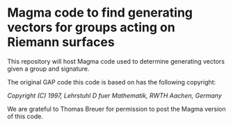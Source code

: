 # Magma code to find generating vectors for groups acting on Riemann surfaces
This repository will host Magma code used to determine generating vectors given a group and signature.

The original GAP code this code is based on has the following copyright:

*Copyright (C)  1997,  Lehrstuhl D fuer Mathematik,  RWTH Aachen,  Germany*


We are grateful to Thomas Breuer for permission to post the Magma version of this code.
